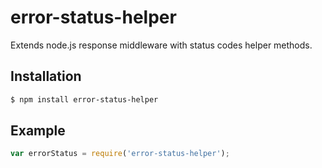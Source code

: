 # error-status-helper
Extends node.js response middleware with status codes helper methods.


Installation
------------
``` bash
$ npm install error-status-helper
```


Example
-------
``` javascript
var errorStatus = require('error-status-helper');



```
